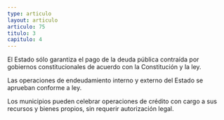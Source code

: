 ```yaml
---
type: articulo
layout: articulo
articulo: 75
titulo: 3
capitulo: 4
---
```

El Estado sólo garantiza el pago de la deuda pública contraída por gobiernos constitucionales de acuerdo con la Constitución y la ley.

Las operaciones de endeudamiento interno y externo del Estado se aprueban conforme a ley.

Los municipios pueden celebrar operaciones de crédito con cargo a sus recursos y bienes propios, sin requerir autorización legal.